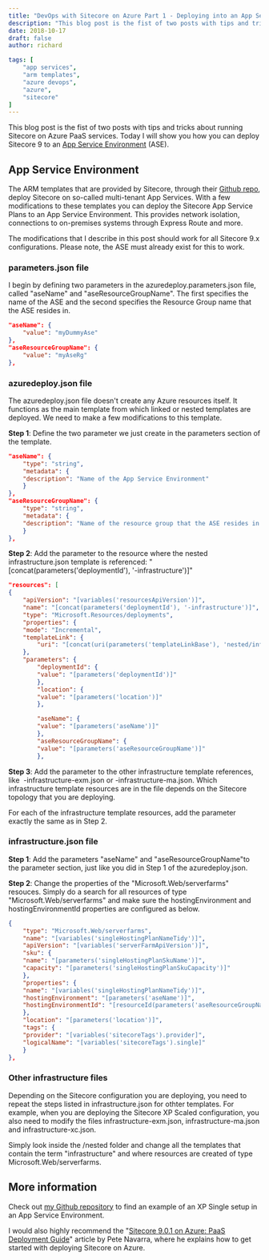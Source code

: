 ```yaml
---
title: "DevOps with Sitecore on Azure Part 1 - Deploying into an App Service Environment"
description: "This blog post is the fist of two posts with tips and tricks about running Sitecore on Azure PaaS services. Today I will show you how you can deploy Sitecore 9 to an App Service Environment (ASE)."
date: 2018-10-17
draft: false
author: richard

tags: [
    "app services",
    "arm templates",
    "azure devops",
    "azure",
    "sitecore"
]
---
```


This blog post is the fist of two posts with tips and tricks about running Sitecore on Azure PaaS services. Today I will show you how you can deploy Sitecore 9 to an [App Service Environment](https://docs.microsoft.com/en-us/azure/app-service/environment/intro) (ASE).

<!--more-->

## App Service Environment

The ARM templates that are provided by Sitecore, through their [Github repo](https://github.com/Sitecore/Sitecore-Azure-Quickstart-Templates/), deploy Sitecore on so-called multi-tenant App Services. With a few modifications to these templates you can deploy the Sitecore App Service Plans to an App Service Environment. This provides network isolation, connections to on-premises systems through Express Route and more.

The modifications that I describe in this post should work for all Sitecore 9.x configurations. Please note, the ASE must already exist for this to work.

### parameters.json file

I begin by defining two parameters in the azuredeploy.parameters.json file, called "aseName" and "aseResourceGroupName". The first specifies the name of the ASE and the second specifies the Resource Group name that the ASE resides in.

```json
"aseName": {
    "value": "myDummyAse"
},
"aseResourceGroupName": {
    "value": "myAseRg"
},
```

### azuredeploy.json file

The azuredeploy.json file doesn't create any Azure resources itself. It functions as the main template from which linked or nested templates are deployed. We need to make a few modifications to this template.

__Step 1__: Define the two parameter we just create in the parameters section of the template.

```json
"aseName": {
    "type": "string",
    "metadata": {
    "description": "Name of the App Service Environment"
    }
},
"aseResourceGroupName": {
    "type": "string",
    "metadata": {
    "description": "Name of the resource group that the ASE resides in."
    }
},
```

__Step 2__: Add the parameter to the resource where the nested infrastructure.json template is referenced: "[concat(parameters('deploymentId'), '-infrastructure')]"

```json
"resources": [
{
    "apiVersion": "[variables('resourcesApiVersion')]",
    "name": "[concat(parameters('deploymentId'), '-infrastructure')]",
    "type": "Microsoft.Resources/deployments",
    "properties": {
    "mode": "Incremental",
    "templateLink": {
        "uri": "[concat(uri(parameters('templateLinkBase'), 'nested/infrastructure.json'), parameters('templateLinkAccessToken'))]"
    },
    "parameters": {
        "deploymentId": {
        "value": "[parameters('deploymentId')]"
        },
        "location": {
        "value": "[parameters('location')]"
        },

        "aseName": {
        "value": "[parameters('aseName')]"
        },
        "aseResourceGroupName": {
        "value": "[parameters('aseResourceGroupName')]"
        },
```

__Step 3__: Add the parameter to the other infrastructure template references, like  -infrastructure-exm.json or -infrastructure-ma.json. Which infrastructure template resources are in the file depends on the Sitecore topology that you are deploying.

For each of the infrastructure template resources, add the parameter exactly the same as in Step 2.

### infrastructure.json file

__Step 1__: Add the parameters "aseName" and "aseResourceGroupName"to the parameter section, just like you did in Step 1 of the azuredeploy.json.

__Step 2__: Change the properties of the "Microsoft.Web/serverfarms" resouces. Simply do a search for all resources of type "Microsoft.Web/serverfarms" and make sure the hostingEnvironment and hostingEnvironmentId properties are configured as below.

```json
{
    "type": "Microsoft.Web/serverfarms",
    "name": "[variables('singleHostingPlanNameTidy')]",
    "apiVersion": "[variables('serverFarmApiVersion')]",
    "sku": {
    "name": "[parameters('singleHostingPlanSkuName')]",
    "capacity": "[parameters('singleHostingPlanSkuCapacity')]"
    },
    "properties": {
    "name": "[variables('singleHostingPlanNameTidy')]",
    "hostingEnvironment": "[parameters('aseName')]",
    "hostingEnvironmentId": "[resourceId(parameters('aseResourceGroupName'),'Microsoft.Web/hostingEnvironments', parameters('aseName'))]"        
    },
    "location": "[parameters('location')]",
    "tags": {
    "provider": "[variables('sitecoreTags').provider]",
    "logicalName": "[variables('sitecoreTags').single]"
    }
},
```

### Other infrastructure files

Depending on the Sitecore configuration you are deploying, you need to repeat the steps listed in infrastructure.json for othter templates. For example, when you are deploying the Sitecore XP Scaled configuration, you also need to modify the files infrastructure-exm.json, infrastructure-ma.json and infrastructure-xc.json.

Simply look inside the /nested folder and change all the templates that contain the term "infrastructure" and where resources are created of type Microsoft.Web/serverfarms.

## More information

Check out [my Github repository](https://github.com/rwaal/SitecoreDevOpsOnAzure) to find an example of an XP Single setup in an App Service Environment.

I would also highly recommend the "[Sitecore 9.0.1 on Azure: PaaS Deployment Guide](https://sitecorehacker.com/2018/01/18/sitecore-9-0-1-on-azure-paas-deployment-guide/)" article by Pete Navarra, where he explains how to get started with deploying Sitecore on Azure.
